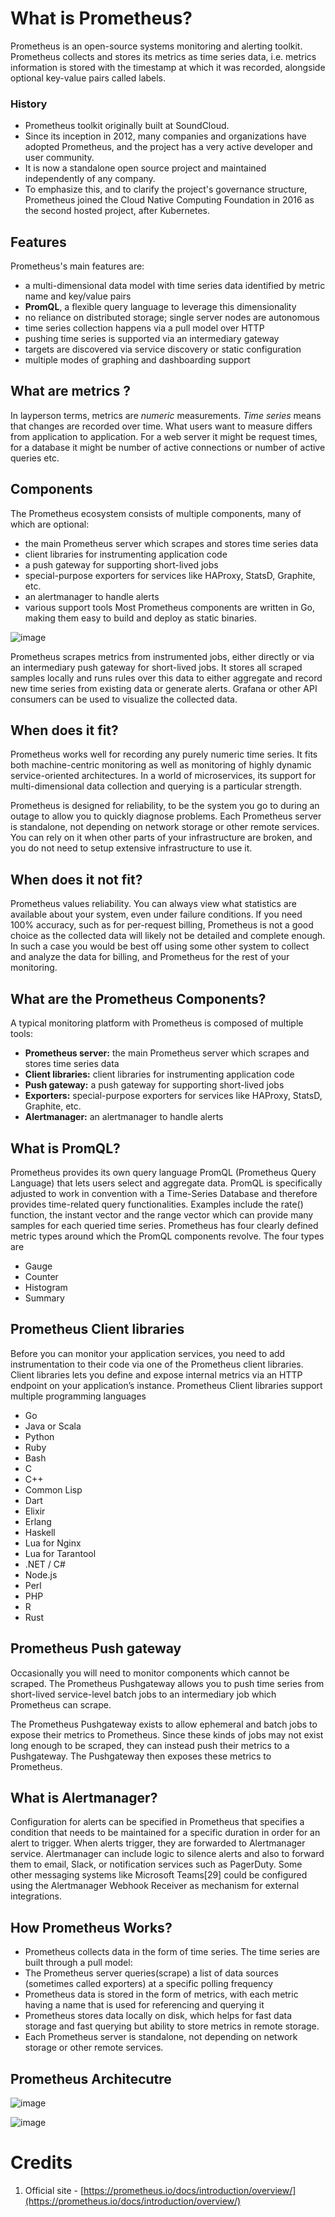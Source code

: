 
# What is Prometheus?
Prometheus is an open-source systems monitoring and alerting toolkit.
Prometheus collects and stores its metrics as time series data, 
i.e. metrics information is stored with the timestamp at which it was recorded, alongside optional key-value pairs called labels.

### History
- Prometheus toolkit originally built at SoundCloud. 
- Since its inception in 2012, many companies and organizations have adopted Prometheus, and the project has a very active developer and user community. 
- It is now a standalone open source project and maintained independently of any company. 
- To emphasize this, and to clarify the project's governance structure, Prometheus joined the Cloud Native Computing Foundation in 2016 as the second hosted project, after Kubernetes.

## Features
Prometheus's main features are:

- a multi-dimensional data model with time series data identified by metric name and key/value pairs
- **PromQL**, a flexible query language to leverage this dimensionality
- no reliance on distributed storage; single server nodes are autonomous
- time series collection happens via a pull model over HTTP
- pushing time series is supported via an intermediary gateway
- targets are discovered via service discovery or static configuration
- multiple modes of graphing and dashboarding support

## What are metrics ?
In layperson terms, metrics are _numeric_ measurements. 
_Time series_ means that changes are recorded over time. 
What users want to measure differs from application to application. 
For a web server it might be request times, for a database it might be number of active connections or number of active queries etc.

## Components
The Prometheus ecosystem consists of multiple components, many of which are optional:
- the main Prometheus server which scrapes and stores time series data
- client libraries for instrumenting application code
- a push gateway for supporting short-lived jobs
- special-purpose exporters for services like HAProxy, StatsD, Graphite, etc.
- an alertmanager to handle alerts
- various support tools
Most Prometheus components are written in Go, making them easy to build and deploy as static binaries.

![image](https://user-images.githubusercontent.com/3804538/211295721-72ba2172-0420-405d-99c5-ae100ed96485.png)

Prometheus scrapes metrics from instrumented jobs, either directly or via an intermediary push gateway for short-lived jobs. It stores all scraped samples locally and runs rules over this data to either aggregate and record new time series from existing data or generate alerts. Grafana or other API consumers can be used to visualize the collected data.

## When does it fit?
Prometheus works well for recording any purely numeric time series. It fits both machine-centric monitoring as well as monitoring of highly dynamic service-oriented architectures. In a world of microservices, its support for multi-dimensional data collection and querying is a particular strength.

Prometheus is designed for reliability, to be the system you go to during an outage to allow you to quickly diagnose problems. Each Prometheus server is standalone, not depending on network storage or other remote services. You can rely on it when other parts of your infrastructure are broken, and you do not need to setup extensive infrastructure to use it.

## When does it not fit?
Prometheus values reliability. You can always view what statistics are available about your system, even under failure conditions. If you need 100% accuracy, such as for per-request billing, Prometheus is not a good choice as the collected data will likely not be detailed and complete enough. In such a case you would be best off using some other system to collect and analyze the data for billing, and Prometheus for the rest of your monitoring.

What are the Prometheus Components?
-----------------------------------

A typical monitoring platform with Prometheus is composed of multiple tools:

*   **Prometheus server:** the main Prometheus server which scrapes and stores time series data
*   **Client libraries:** client libraries for instrumenting application code
*   **Push gateway:** a push gateway for supporting short-lived jobs
*   **Exporters:** special-purpose exporters for services like HAProxy, StatsD, Graphite, etc.
*   **Alertmanager:** an alertmanager to handle alerts

What is PromQL?
---------------

Prometheus provides its own query language PromQL (Prometheus Query Language) that lets users select and aggregate data. PromQL is specifically adjusted to work in convention with a Time-Series Database and therefore provides time-related query functionalities. Examples include the rate() function, the instant vector and the range vector which can provide many samples for each queried time series. Prometheus has four clearly defined metric types around which the PromQL components revolve. The four types are

*   Gauge
*   Counter
*   Histogram
*   Summary

Prometheus Client libraries
---------------------------

Before you can monitor your application services, you need to add instrumentation to their code via one of the Prometheus client libraries. Client libraries lets you define and expose internal metrics via an HTTP endpoint on your application’s instance. Prometheus Client libraries support multiple programming languages

*   Go
*   Java or Scala
*   Python
*   Ruby
*   Bash
*   C
*   C++
*   Common Lisp
*   Dart
*   Elixir
*   Erlang
*   Haskell
*   Lua for Nginx
*   Lua for Tarantool
*   .NET / C#
*   Node.js
*   Perl
*   PHP
*   R
*   Rust

Prometheus Push gateway
-----------------------

Occasionally you will need to monitor components which cannot be scraped. The Prometheus Pushgateway allows you to push time series from short-lived service-level batch jobs to an intermediary job which Prometheus can scrape.

The Prometheus Pushgateway exists to allow ephemeral and batch jobs to expose their metrics to Prometheus. Since these kinds of jobs may not exist long enough to be scraped, they can instead push their metrics to a Pushgateway. The Pushgateway then exposes these metrics to Prometheus.

What is Alertmanager?
---------------------

Configuration for alerts can be specified in Prometheus that specifies a condition that needs to be maintained for a specific duration in order for an alert to trigger. When alerts trigger, they are forwarded to Alertmanager service. Alertmanager can include logic to silence alerts and also to forward them to email, Slack, or notification services such as PagerDuty. Some other messaging systems like Microsoft Teams\[29\] could be configured using the Alertmanager Webhook Receiver as mechanism for external integrations.

How Prometheus Works?
---------------------

*   Prometheus collects data in the form of time series. The time series are built through a pull model:
*   The Prometheus server queries(scrape) a list of data sources (sometimes called exporters) at a specific polling frequency
*   Prometheus data is stored in the form of metrics, with each metric having a name that is used for referencing and querying it
*   Prometheus stores data locally on disk, which helps for fast data storage and fast querying but ability to store metrics in remote storage.
*   Each Prometheus server is standalone, not depending on network storage or other remote services.

Prometheus Architecutre
-----------------------

![image](https://user-images.githubusercontent.com/3804538/211322269-2ddd4ec9-1691-4bcf-a7db-09b2bbbe7649.png)

![image](https://user-images.githubusercontent.com/3804538/211322316-229932b0-3c65-4cd4-bfcf-add13378a2a7.png)


# Credits
1. Official site - [https://prometheus.io/docs/introduction/overview/](https://prometheus.io/docs/introduction/overview/)
